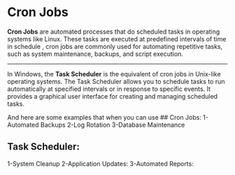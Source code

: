 # Cron Jobs
**Cron Jobs** are automated processes that do scheduled tasks in operating systems like Linux.
These tasks are executed at predefined intervals of time in schedule , cron jobs are commonly used for automating repetitive tasks, such as system maintenance, backups, and script execution.

-----------------------------------------------------------------------


In Windows, the **Task Scheduler** is the equivalent of cron jobs in Unix-like operating systems. The Task Scheduler allows you to schedule tasks to run automatically at specified intervals or in response to specific events. 
It provides a graphical user interface for creating and managing scheduled tasks.

And here are some examples that when you can use ## Cron Jobs:
1-Automated Backups
2-Log Rotation
3-Database Maintenance
## Task Scheduler:
1-System Cleanup
2-Application Updates:
3-Automated Reports:

